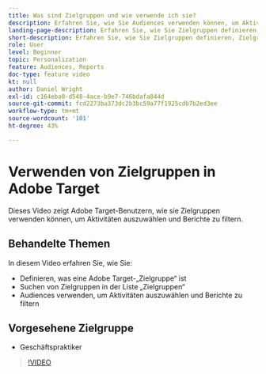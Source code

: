 ```yaml
---
title: Was sind Zielgruppen und wie verwende ich sie?
description: Erfahren Sie, wie Sie Audiences verwenden können, um Aktivitäten auszuwählen und Berichte zu filtern.
landing-page-description: Erfahren Sie, wie Sie Zielgruppen definieren, Zielgruppen finden, Aktivitäten ausrichten und Berichte filtern.
short-description: Erfahren Sie, wie Sie Zielgruppen definieren, Zielgruppen finden, Aktivitäten ausrichten und Berichte filtern.
role: User
level: Beginner
topic: Personalization
feature: Audiences, Reports
doc-type: feature video
kt: null
author: Daniel Wright
exl-id: c164eba0-d548-4ace-b9e7-746bdafa844d
source-git-commit: fcd2273ba373dc2b3bc59a77f1925cdb7b2ed3ee
workflow-type: tm+mt
source-wordcount: '101'
ht-degree: 43%

---
```


# Verwenden von Zielgruppen in Adobe Target

Dieses Video zeigt Adobe Target-Benutzern, wie sie Zielgruppen verwenden können, um Aktivitäten auszuwählen und Berichte zu filtern.

## Behandelte Themen

In diesem Video erfahren Sie, wie Sie:

* Definieren, was eine Adobe Target-„Zielgruppe“ ist
* Suchen von Zielgruppen in der Liste „Zielgruppen“
* Audiences verwenden, um Aktivitäten auszuwählen und Berichte zu filtern

## Vorgesehene Zielgruppe

* Geschäftspraktiker

>[!VIDEO](https://video.tv.adobe.com/v/17398/?quality=12)
